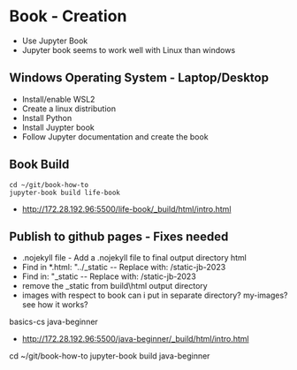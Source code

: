 # Book - Creation

* Use Jupyter Book
* Jupyter book seems to work well with Linux than windows

## Windows Operating System - Laptop/Desktop

* Install/enable WSL2
* Create a linux distribution
* Install Python
* Install Juypter book
* Follow Jupyter documentation and create the book

## Book Build

```
cd ~/git/book-how-to
jupyter-book build life-book
```

* <http://172.28.192.96:5500/life-book/_build/html/intro.html>

## Publish to github pages - Fixes needed

* .nojekyll file - Add a .nojekyll file to final output directory html 
* Find in *.html: "../_static -- Replace with: /static-jb-2023
* Find in: "_static -- Replace with: /static-jb-2023
* remove the _static from build\html output directory
* images with respect to book can i put in separate directory? my-images? see how it works?


basics-cs
java-beginner

* <http://172.28.192.96:5500/java-beginner/_build/html/intro.html>

cd ~/git/book-how-to
jupyter-book build java-beginner